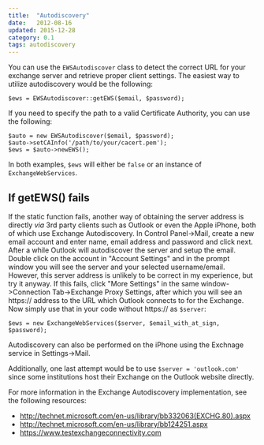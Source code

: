 ```yaml
---
title:  "Autodiscovery"
date:   2012-08-16
updated: 2015-12-28
category: 0.1
tags: autodiscovery
---
```

You can use the `EWSAutodiscover` class to detect the correct URL for your
exchange server and retrieve proper client settings. The easiest way to utilize
autodiscovery would be the following:

```php?start_inline=1
$ews = EWSAutodiscover::getEWS($email, $password);
```

If you need to specify the path to a valid Certificate Authority, you can use
the following:

```php?start_inline=1
$auto = new EWSAutodiscover($email, $password);
$auto->setCAInfo('/path/to/your/cacert.pem');
$ews = $auto->newEWS();
```

In both examples, `$ews` will either be `false` or an instance of
`ExchangeWebServices`.

## If getEWS() fails

If the static function fails, another way of obtaining the server address is
directly _via_ 3rd party clients such as Outlook or even the Apple iPhone, both
of which use Exchange Autodiscovery. In Control Panel->Mail, create a new email
account and enter name, email address and password and click next. After a while
Outlook will autodiscover the server and setup the email. Double click on the
account in "Account Settings" and in the prompt window you will see the server
and your selected username/email. However, this server address is unlikely to be
correct in my experience, but try it anyway. If this fails, click "More
Settings" in the same window->Connection Tab->Exchange Proxy Settings, after
which you will see an https:// address to the URL which Outlook connects to for
the Exchange. Now simply use that in your code without https:// as `$server`:

```php?start_inline=1
$ews = new ExchangeWebServices($server, $email_with_at_sign, $password);
```
Autodiscovery can also be performed on the iPhone using the Exchnage service in
Settings->Mail. 

Additionally, one last attempt would be to use `$server = 'outlook.com'` since
some institutions host their Exchange on the Outlook website directly. 

For more information in the Exchange Autodiscovery implementation, see the
following resources:

* http://technet.microsoft.com/en-us/library/bb332063(EXCHG.80).aspx
* http://technet.microsoft.com/en-us/library/bb124251.aspx
* https://www.testexchangeconnectivity.com
